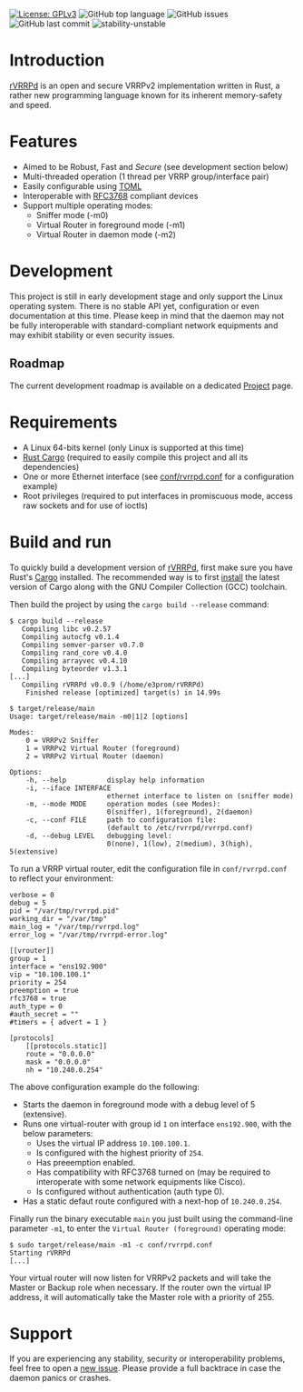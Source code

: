 [![License: GPLv3](https://img.shields.io/badge/License-GPLv3-blue.svg)](https://github.com/e3prom/rVRRPd/blob/master/LICENSE)
![GitHub top language](https://img.shields.io/github/languages/top/e3prom/rvrrpd.svg)
![GitHub issues](https://img.shields.io/github/issues/e3prom/rvrrpd.svg)
![GitHub last commit](https://img.shields.io/github/last-commit/e3prom/rvrrpd.svg)
![stability-unstable](https://img.shields.io/badge/stability-unstable-yellow.svg)

# Introduction
[rVRRPd](https://github.com/e3prom/rVRRPd) is an open and secure VRRPv2 implementation written in Rust, a rather new programming language known for its inherent memory-safety and speed.

# Features
 * Aimed to be Robust, Fast and _Secure_ (see development section below)
 * Multi-threaded operation (1 thread per VRRP group/interface pair)
 * Easily configurable using [TOML](https://github.com/toml-lang/toml)
 * Interoperable with [RFC3768](https://tools.ietf.org/html/rfc3768) compliant devices
 * Support multiple operating modes:
   * Sniffer mode (-m0)
   * Virtual Router in foreground mode (-m1)
   * Virtual Router in daemon mode (-m2)

# Development
This project is still in early development stage and only support the Linux operating system. There is no stable API yet, configuration or even documentation at this time. Please keep in mind that the daemon may not be fully interoperable with standard-compliant network equipments and may exhibit stability or even security issues.

## Roadmap
The current development roadmap is available on a dedicated [Project](https://github.com/e3prom/rVRRPd/projects/1) page.

# Requirements
 * A Linux 64-bits kernel (only Linux is supported at this time)
 * [Rust Cargo](https://doc.rust-lang.org/cargo/) (required to easily compile this project and all its dependencies)
 * One or more Ethernet interface (see [conf/rvrrpd.conf](conf/rvrrpd.conf) for a configuration example)
 * Root privileges (required to put interfaces in promiscuous mode, access raw sockets and for use of ioctls)

# Build and run
To quickly build a development version of [rVRRPd](https://github.com/e3prom/rVRRPd), first make sure you have Rust's [Cargo](https://doc.rust-lang.org/cargo/) installed. The recommended way is to first [install](https://doc.rust-lang.org/cargo/getting-started/installation.html) the latest version of Cargo along with the GNU Compiler Collection (GCC) toolchain.

Then build the project by using the `cargo build --release` command:
```
$ cargo build --release
   Compiling libc v0.2.57
   Compiling autocfg v0.1.4
   Compiling semver-parser v0.7.0
   Compiling rand_core v0.4.0
   Compiling arrayvec v0.4.10
   Compiling byteorder v1.3.1
[...]
   Compiling rVRRPd v0.0.9 (/home/e3prom/rVRRPd)
    Finished release [optimized] target(s) in 14.99s

$ target/release/main
Usage: target/release/main -m0|1|2 [options]

Modes:
    0 = VRRPv2 Sniffer
    1 = VRRPv2 Virtual Router (foreground)
    2 = VRRPv2 Virtual Router (daemon)

Options:
    -h, --help          display help information
    -i, --iface INTERFACE
                        ethernet interface to listen on (sniffer mode)
    -m, --mode MODE     operation modes (see Modes):
                        0(sniffer), 1(foreground), 2(daemon)
    -c, --conf FILE     path to configuration file:
                        (default to /etc/rvrrpd/rvrrpd.conf)
    -d, --debug LEVEL   debugging level:
                        0(none), 1(low), 2(medium), 3(high), 5(extensive)
```

To run a VRRP virtual router, edit the configuration file in `conf/rvrrpd.conf` to reflect your environment:
```Text
verbose = 0
debug = 5
pid = "/var/tmp/rvrrpd.pid"
working_dir = "/var/tmp"
main_log = "/var/tmp/rvrrpd.log"
error_log = "/var/tmp/rvrrpd-error.log"

[[vrouter]]
group = 1
interface = "ens192.900"
vip = "10.100.100.1"
priority = 254
preemption = true
rfc3768 = true
auth_type = 0
#auth_secret = ""
#timers = { advert = 1 }

[protocols]
    [[protocols.static]]
    route = "0.0.0.0"
    mask = "0.0.0.0"
    nh = "10.240.0.254"

```
The above configuration example do the following:
 * Starts the daemon in foreground mode with a debug level of 5 (extensive).
 * Runs one virtual-router with group id `1` on interface `ens192.900`, with the below parameters:
   * Uses the virtual IP address `10.100.100.1`.
   * Is configured with the highest priority of `254`.
   * Has preeemption enabled.
   * Has compatibility with RFC3768 turned on (may be required to interoperate with some network equipments like Cisco).
   * Is configured without authentication (auth type 0).
* Has a static defaut route configured with a next-hop of `10.240.0.254`.

Finally run the binary executable `main` you just built using the command-line parameter `-m1`, to enter the `Virtual Router (foreground)` operating mode:
```
$ sudo target/release/main -m1 -c conf/rvrrpd.conf
Starting rVRRPd
[...]
```

Your virtual router will now listen for VRRPv2 packets and will take the Master or Backup role when necessary. If the router own the virtual IP address, it will automatically take the Master role with a priority of 255.

# Support
If you are experiencing any stability, security or interoperability problems, feel free to open a [new issue](https://github.com/e3prom/rVRRPd/issues/new). Please provide a full backtrace in case the daemon panics or crashes.
